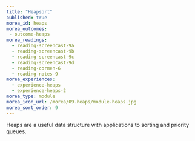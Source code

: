 ```yaml
---
title: "Heapsort"
published: true
morea_id: heaps
morea_outcomes:
 - outcome-heaps
morea_readings:
  - reading-screencast-9a
  - reading-screencast-9b
  - reading-screencast-9c
  - reading-screencast-9d
  - reading-cormen-6
  - reading-notes-9
morea_experiences:
  - experience-heaps
  - experience-heaps-2
morea_type: module
morea_icon_url: /morea/09.heaps/module-heaps.jpg
morea_sort_order: 9
---
```


Heaps are a useful data structure with applications to sorting and priority queues.
